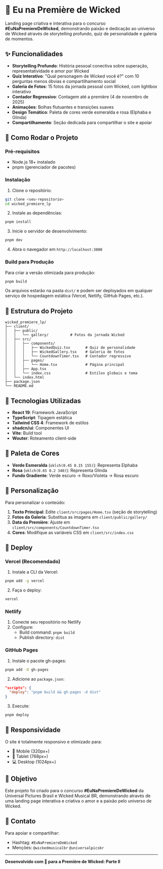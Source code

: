 # 💚 Eu na Première de Wicked

Landing page criativa e interativa para o concurso **#EuNaPremiereDeWicked**, demonstrando paixão e dedicação ao universo de Wicked através de storytelling profundo, quiz de personalidade e galeria de momentos.

## ✨ Funcionalidades

- **Storytelling Profundo**: História pessoal conectiva sobre superação, representatividade e amor por Wicked
- **Quiz Interativo**: "Qual personagem de Wicked você é?" com 10 perguntas menos óbvias e compartilhamento social
- **Galeria de Fotos**: 15 fotos da jornada pessoal com Wicked, com lightbox interativo
- **Contador Regressivo**: Contagem até a première (4 de novembro de 2025)
- **Animações**: Bolhas flutuantes e transições suaves
- **Design Temático**: Paleta de cores verde esmeralda e rosa (Elphaba e Glinda)
- **Compartilhamento**: Seção dedicada para compartilhar o site e apoiar

## 🚀 Como Rodar o Projeto

### Pré-requisitos

- Node.js 18+ instalado
- pnpm (gerenciador de pacotes)

### Instalação

1. Clone o repositório:
```bash
git clone <seu-repositorio>
cd wicked_premiere_lp
```

2. Instale as dependências:
```bash
pnpm install
```

3. Inicie o servidor de desenvolvimento:
```bash
pnpm dev
```

4. Abra o navegador em `http://localhost:3000`

### Build para Produção

Para criar a versão otimizada para produção:

```bash
pnpm build
```

Os arquivos estarão na pasta `dist/` e podem ser deployados em qualquer serviço de hospedagem estática (Vercel, Netlify, GitHub Pages, etc.).

## 📁 Estrutura do Projeto

```
wicked_premiere_lp/
├── client/
│   ├── public/
│   │   └── gallery/          # Fotos da jornada Wicked
│   ├── src/
│   │   ├── components/
│   │   │   ├── WickedQuiz.tsx       # Quiz de personalidade
│   │   │   ├── WickedGallery.tsx    # Galeria de fotos
│   │   │   └── CountdownTimer.tsx   # Contador regressivo
│   │   ├── pages/
│   │   │   └── Home.tsx             # Página principal
│   │   ├── App.tsx
│   │   └── index.css                # Estilos globais e tema
│   └── index.html
├── package.json
└── README.md
```

## 🎨 Tecnologias Utilizadas

- **React 19**: Framework JavaScript
- **TypeScript**: Tipagem estática
- **Tailwind CSS 4**: Framework de estilos
- **shadcn/ui**: Componentes UI
- **Vite**: Build tool
- **Wouter**: Roteamento client-side

## 🌈 Paleta de Cores

- **Verde Esmeralda** (`oklch(0.45 0.15 155)`): Representa Elphaba
- **Rosa** (`oklch(0.65 0.2 340)`): Representa Glinda
- **Fundo Gradiente**: Verde escuro → Roxo/Violeta → Rosa escuro

## 📝 Personalização

Para personalizar o conteúdo:

1. **Texto Principal**: Edite `client/src/pages/Home.tsx` (seção de storytelling)
2. **Fotos da Galeria**: Substitua as imagens em `client/public/gallery/`
3. **Data da Première**: Ajuste em `client/src/components/CountdownTimer.tsx`
4. **Cores**: Modifique as variáveis CSS em `client/src/index.css`

## 🚀 Deploy

### Vercel (Recomendado)

1. Instale a CLI da Vercel:
```bash
pnpm add -g vercel
```

2. Faça o deploy:
```bash
vercel
```

### Netlify

1. Conecte seu repositório no Netlify
2. Configure:
   - Build command: `pnpm build`
   - Publish directory: `dist`

### GitHub Pages

1. Instale o pacote gh-pages:
```bash
pnpm add -D gh-pages
```

2. Adicione ao `package.json`:
```json
"scripts": {
  "deploy": "pnpm build && gh-pages -d dist"
}
```

3. Execute:
```bash
pnpm deploy
```

## 📱 Responsividade

O site é totalmente responsivo e otimizado para:
- 📱 Mobile (320px+)
- 📱 Tablet (768px+)
- 💻 Desktop (1024px+)

## 🎯 Objetivo

Este projeto foi criado para o concurso **#EuNaPremiereDeWicked** da Universal Pictures Brasil e Wicked Musical BR, demonstrando através de uma landing page interativa e criativa o amor e a paixão pelo universo de Wicked.

## 💚 Contato

Para apoiar e compartilhar:
- Hashtag: `#EuNaPremiereDeWicked`
- Menções: `@wickedmusicalbr` `@universalpicsbr`

---

**Desenvolvido com 💚 para a Première de Wicked: Parte II**


